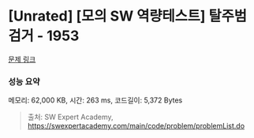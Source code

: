 # [Unrated] [모의 SW 역량테스트] 탈주범 검거 - 1953 

[문제 링크](https://swexpertacademy.com/main/code/problem/problemDetail.do?contestProbId=AV5PpLlKAQ4DFAUq) 

### 성능 요약

메모리: 62,000 KB, 시간: 263 ms, 코드길이: 5,372 Bytes



> 출처: SW Expert Academy, https://swexpertacademy.com/main/code/problem/problemList.do